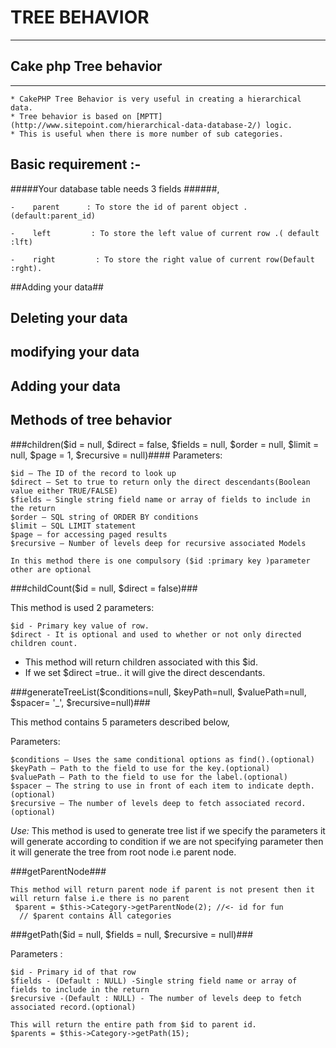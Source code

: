 # TREE BEHAVIOR #

------------------------------------------------------------------------------
## Cake php Tree behavior ##
------------------------------------------------------------------------------
    * CakePHP Tree Behavior is very useful in creating a hierarchical data.
    * Tree behavior is based on [MPTT](http://www.sitepoint.com/hierarchical-data-database-2/) logic.
    * This is useful when there is more number of sub categories.

## Basic requirement :- ##

#####Your database table needs 3 fields ######,

    -    parent      : To store the id of parent object .(default:parent_id)

    -    left         : To store the left value of current row .( default :lft)

    -    right         : To store the right value of current row(Default :rght).

##Adding your data##

## Deleting your data ##

## modifying your data ##

## Adding your data ##

## Methods of tree behavior ##

###children($id = null, $direct = false, $fields = null, $order = null, $limit = null, $page = 1, $recursive = null)####
Parameters:

    $id – The ID of the record to look up
    $direct – Set to true to return only the direct descendants(Boolean value either TRUE/FALSE)
    $fields – Single string field name or array of fields to include in the return
    $order – SQL string of ORDER BY conditions
    $limit – SQL LIMIT statement
    $page – for accessing paged results
    $recursive – Number of levels deep for recursive associated Models

    In this method there is one compulsory ($id :primary key )parameter other are optional

###childCount($id = null, $direct = false)###

 This method is used 2 parameters:

    $id - Primary key value of row.
    $direct - It is optional and used to whether or not only directed children count.

 - This method will return children associated with this $id.
 - If we set $direct =true.. it will give the direct descendants.



###generateTreeList($conditions=null, $keyPath=null, $valuePath=null, $spacer= '_', $recursive=null)###

This method contains 5 parameters described below,

Parameters:

    $conditions – Uses the same conditional options as find().(optional)
    $keyPath – Path to the field to use for the key.(optional)
    $valuePath – Path to the field to use for the label.(optional)
    $spacer – The string to use in front of each item to indicate depth.(optional)
    $recursive – The number of levels deep to fetch associated record.(optional)

*Use:* This method is used to generate tree list
        if we specify the parameters it will generate according to condition
        if we are not specifying parameter then it will generate the tree from root node i.e parent node.

###getParentNode###

    This method will return parent node if parent is not present then it will return false i.e there is no parent
     $parent = $this->Category->getParentNode(2); //<- id for fun
      // $parent contains All categories

###getPath($id = null, $fields = null, $recursive = null)###

Parameters :

    $id - Primary id of that row
    $fields - (Default : NULL) -Single string field name or array of fields to include in the return
    $recursive -(Default : NULL) - The number of levels deep to fetch associated record.(optional)

    This will return the entire path from $id to parent id.
    $parents = $this->Category->getPath(15);


